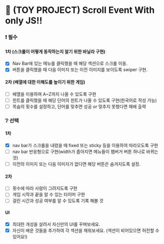 # 📌 (TOY PROJECT) Scroll Event With only JS!!

### ❗ 필수

#### 1차 (스크롤이 어떻게 동작하는지 알기 위한 바닐라 구현)

- [x] Nav Bar에 있는 메뉴를 클릭했을 때 해당 섹션으로 스크롤 이동.
- [x] 버튼을 클릭했을 때 다음 이미지 또는 이전 이미지를 보이도록 swiper 구현.

#### 2차 (배열에 대한 이해도를 높이기 위한 게임)

- [ ] 배열을 이용하여 A~Z까지 나올 수 있도록 구현
- [ ] 힌트를 클릭했을 때 해당 단어의 힌트가 나올 수 있도록 구현(한국어로 작성 가능)
- [ ] 목숨의 횟수를 설정하고, 단어를 맞추면 성공 or 맞추지 못했다면 패배 출력

### ❔ 선택

#### 1차

- [x] nav bar가 스크롤을 내렸을 때 fixed 또는 sticky 등을 이용하여 따라오도록 구현
- [ ] nav bar 반응형으로 구현(width가 좁아지면 메뉴들이 햄버거 버튼 하나로 바뀌는 것)
- [ ] 이전의 이미지 또는 다음 이미지가 없다면 해당 버튼은 숨겨지도록 설정.

#### 2차

- [ ] 횟수에 따라 사람이 그려지도록 구현
- [ ] 게임 시작과 끝을 알 수 있는 타이머 구현
- [ ] 걸린 시간과 성공 여부를 알 수 있도록 기록 해볼 것

#### UI

- [x] 최대한 개성을 살려서 자신만의 UI를 꾸며보세요.
- [x] 자신이 배운 것들을 추가하여 각 섹션을 채워보세요. (섹션이 비어있으면 허전할 수 있어요!)
